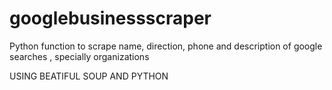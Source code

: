# googlebusinessscraper
Python function to scrape name, direction, phone and description of google searches , specially organizations 

USING BEATIFUL SOUP AND PYTHON 

